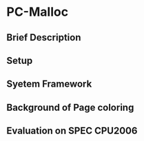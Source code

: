 PC-Malloc
=========
Brief Description
---------
Setup
---------
Syetem Framework
---------
Background of Page coloring
---------
Evaluation on SPEC CPU2006
---------
